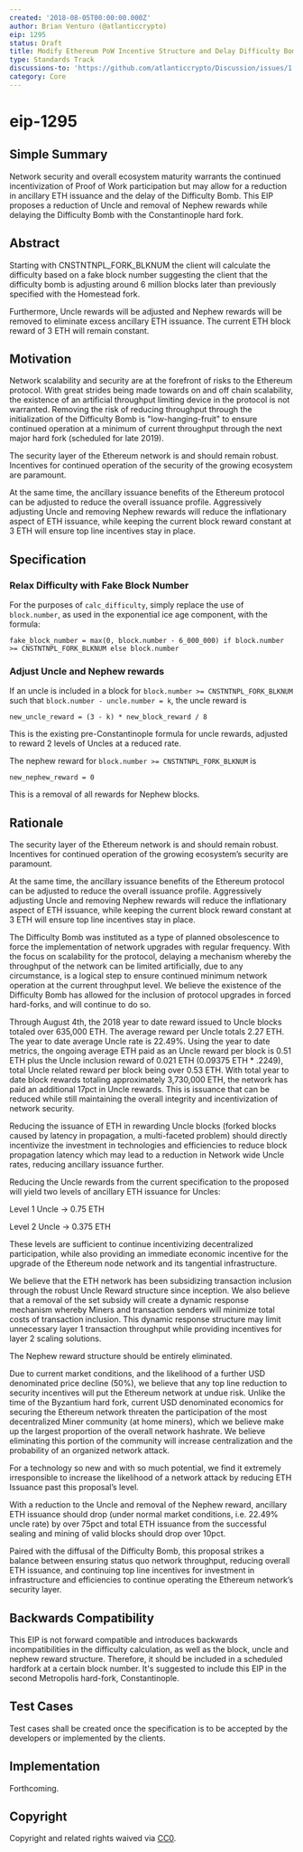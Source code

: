 ```yaml
---
created: '2018-08-05T00:00:00.000Z'
author: Brian Venturo (@atlanticcrypto)
eip: 1295
status: Draft
title: Modify Ethereum PoW Incentive Structure and Delay Difficulty Bomb
type: Standards Track
discussions-to: 'https://github.com/atlanticcrypto/Discussion/issues/1'
category: Core
---
```


# eip-1295

## Simple Summary

Network security and overall ecosystem maturity warrants the continued incentivization of Proof of Work participation but may allow for a reduction in ancillary ETH issuance and the delay of the Difficulty Bomb. This EIP proposes a reduction of Uncle and removal of Nephew rewards while delaying the Difficulty Bomb with the Constantinople hard fork.

## Abstract

Starting with CNSTNTNPL\_FORK\_BLKNUM the client will calculate the difficulty based on a fake block number suggesting the client that the difficulty bomb is adjusting around 6 million blocks later than previously specified with the Homestead fork.

Furthermore, Uncle rewards will be adjusted and Nephew rewards will be removed to eliminate excess ancillary ETH issuance. The current ETH block reward of 3 ETH will remain constant.

## Motivation

Network scalability and security are at the forefront of risks to the Ethereum protocol. With great strides being made towards on and off chain scalability, the existence of an artificial throughput limiting device in the protocol is not warranted. Removing the risk of reducing throughput through the initialization of the Difficulty Bomb is "low-hanging-fruit" to ensure continued operation at a minimum of current throughput through the next major hard fork \(scheduled for late 2019\).

The security layer of the Ethereum network is and should remain robust. Incentives for continued operation of the security of the growing ecosystem are paramount.

At the same time, the ancillary issuance benefits of the Ethereum protocol can be adjusted to reduce the overall issuance profile. Aggressively adjusting Uncle and removing Nephew rewards will reduce the inflationary aspect of ETH issuance, while keeping the current block reward constant at 3 ETH will ensure top line incentives stay in place.

## Specification

### Relax Difficulty with Fake Block Number

For the purposes of `calc_difficulty`, simply replace the use of `block.number`, as used in the exponential ice age component, with the formula:

```text
fake_block_number = max(0, block.number - 6_000_000) if block.number >= CNSTNTNPL_FORK_BLKNUM else block.number
```

### Adjust Uncle and Nephew rewards

If an uncle is included in a block for `block.number >= CNSTNTNPL_FORK_BLKNUM` such that `block.number - uncle.number = k`, the uncle reward is

```text
new_uncle_reward = (3 - k) * new_block_reward / 8
```

This is the existing pre-Constantinople formula for uncle rewards, adjusted to reward 2 levels of Uncles at a reduced rate.

The nephew reward for `block.number >= CNSTNTNPL_FORK_BLKNUM` is

```text
new_nephew_reward = 0
```

This is a removal of all rewards for Nephew blocks.

## Rationale

The security layer of the Ethereum network is and should remain robust. Incentives for continued operation of the growing ecosystem’s security are paramount.

At the same time, the ancillary issuance benefits of the Ethereum protocol can be adjusted to reduce the overall issuance profile. Aggressively adjusting Uncle and removing Nephew rewards will reduce the inflationary aspect of ETH issuance, while keeping the current block reward constant at 3 ETH will ensure top line incentives stay in place.

The Difficulty Bomb was instituted as a type of planned obsolescence to force the implementation of network upgrades with regular frequency. With the focus on scalability for the protocol, delaying a mechanism whereby the throughput of the network can be limited artificially, due to any circumstance, is a logical step to ensure continued minimum network operation at the current throughput level. We believe the existence of the Difficulty Bomb has allowed for the inclusion of protocol upgrades in forced hard-forks, and will continue to do so.

Through August 4th, the 2018 year to date reward issued to Uncle blocks totaled over 635,000 ETH. The average reward per Uncle totals 2.27 ETH. The year to date average Uncle rate is 22.49%. Using the year to date metrics, the ongoing average ETH paid as an Uncle reward per block is 0.51 ETH plus the Uncle inclusion reward of 0.021 ETH \(0.09375 ETH \* .2249\), total Uncle related reward per block being over 0.53 ETH. With total year to date block rewards totaling approximately 3,730,000 ETH, the network has paid an additional 17pct in Uncle rewards. This is issuance that can be reduced while still maintaining the overall integrity and incentivization of network security.

Reducing the issuance of ETH in rewarding Uncle blocks \(forked blocks caused by latency in propagation, a multi-faceted problem\) should directly incentivize the investment in technologies and efficiencies to reduce block propagation latency which may lead to a reduction in Network wide Uncle rates, reducing ancillary issuance further.

Reducing the Uncle rewards from the current specification to the proposed will yield two levels of ancillary ETH issuance for Uncles:

Level 1 Uncle -&gt; 0.75 ETH

Level 2 Uncle -&gt; 0.375 ETH

These levels are sufficient to continue incentivizing decentralized participation, while also providing an immediate economic incentive for the upgrade of the Ethereum node network and its tangential infrastructure.

We believe that the ETH network has been subsidizing transaction inclusion through the robust Uncle Reward structure since inception. We also believe that a removal of the set subsidy will create a dynamic response mechanism whereby Miners and transaction senders will minimize total costs of transaction inclusion. This dynamic response structure may limit unnecessary layer 1 transaction throughput while providing incentives for layer 2 scaling solutions.

The Nephew reward structure should be entirely eliminated.

Due to current market conditions, and the likelihood of a further USD denominated price decline \(50%\), we believe that any top line reduction to security incentives will put the Ethereum network at undue risk. Unlike the time of the Byzantium hard fork, current USD denominated economics for securing the Ethereum network threaten the participation of the most decentralized Miner community \(at home miners\), which we believe make up the largest proportion of the overall network hashrate. We believe eliminating this portion of the community will increase centralization and the probability of an organized network attack.

For a technology so new and with so much potential, we find it extremely irresponsible to increase the likelihood of a network attack by reducing ETH Issuance past this proposal’s level.

With a reduction to the Uncle and removal of the Nephew reward, ancillary ETH issuance should drop \(under normal market conditions, i.e. 22.49% uncle rate\) by over 75pct and total ETH issuance from the successful sealing and mining of valid blocks should drop over 10pct.

Paired with the diffusal of the Difficulty Bomb, this proposal strikes a balance between ensuring status quo network throughput, reducing overall ETH issuance, and continuing top line incentives for investment in infrastructure and efficiencies to continue operating the Ethereum network’s security layer.

## Backwards Compatibility

This EIP is not forward compatible and introduces backwards incompatibilities in the difficulty calculation, as well as the block, uncle and nephew reward structure. Therefore, it should be included in a scheduled hardfork at a certain block number. It's suggested to include this EIP in the second Metropolis hard-fork, Constantinople.

## Test Cases

Test cases shall be created once the specification is to be accepted by the developers or implemented by the clients.

## Implementation

Forthcoming.

## Copyright

Copyright and related rights waived via [CC0](https://creativecommons.org/publicdomain/zero/1.0/).


